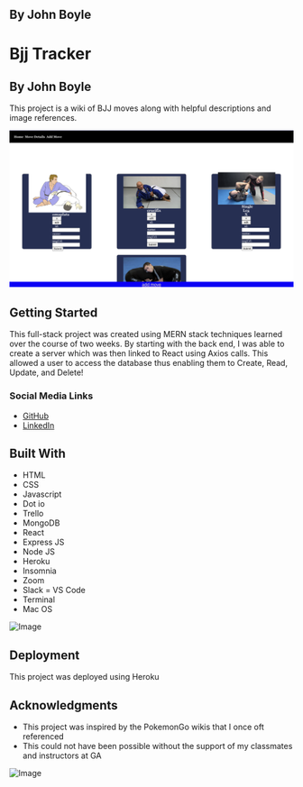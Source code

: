 ## By John Boyle

# Bjj Tracker

## By John Boyle

This project is a wiki of BJJ moves along with helpful descriptions and image references.

![Image](img1.png)

## Getting Started

This full-stack project was created using MERN stack techniques learned over the course of two weeks. By starting with the back end, I was able to create a server which was then linked to React using Axios calls. This allowed a user to access the database thus enabling them to Create, Read, Update, and Delete!

### Social Media Links

- [GitHub](https://github.com/stardust-4/)
- [LinkedIn](https://www.linkedin.com/in/john-boyle-dev/)

## Built With

- HTML
- CSS
- Javascript
- Dot io
- Trello
- MongoDB
- React
- Express JS
- Node JS
- Heroku
- Insomnia
- Zoom
- Slack
  = VS Code
- Terminal
- Mac OS

![Image](https://miro.medium.com/max/1400/1*Y5S3wOm52_4iYusUagbEtw.jpeg)

## Deployment

This project was deployed using Heroku

## Acknowledgments

- This project was inspired by the PokemonGo wikis that I once oft referenced
- This could not have been possible without the support of my classmates and instructors at GA

![Image](https://pokemon.gameinfo.io/images/homepage.jpg)

